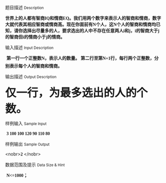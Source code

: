 <div class="panel panel-default">
<div class="area-title">
<span>
题目描述
<small>Description</small>
</span></div>
<div class="panel-body">

<p><span style=""><strong>世界上的人都有</strong></span><span style=""><strong>智商</strong></span><span style="font-family: Perpetua;"><strong>IQ</strong></span><span style=""><strong>和</strong></span><span style=""><strong>情商</strong></span><span style="font-family: Perpetua;"><strong>EQ</strong></span><span style=""><strong>。我们用两个数字来表示人的智商和情商，数字大就代表其相应智商或情商高。现在你面前有</strong></span><span style="font-family: Perpetua;"><strong>N</strong></span><span style=""><strong>个人，这</strong></span><span style="font-family: Perpetua;"><strong>N</strong></span><span style=""><strong>个人的智商和情商均已知，请你选择出尽量多的人，</strong></span><span style=""><strong>要求</strong></span><span style=""><strong>选出的人中不存在任意两人</strong></span><span style="font-family: Perpetua;"><strong>i</strong></span><span style=""><strong>和</strong></span><span style="font-family: Perpetua;"><strong>j</strong></span><span style=""><strong>，</strong></span><span style="font-family: Perpetua;"><strong>i</strong></span><span style=""><strong>的智商大于</strong></span><span style="font-family: Perpetua;"><strong>j</strong></span><span style=""><strong>的智商但</strong></span><span style="font-family: Perpetua;"><strong>i</strong></span><span style=""><strong>的情商小于</strong></span><span style="font-family: Perpetua;"><strong>j</strong></span><span style=""><strong>的情商。</strong></span></p>

</div>
</div>

<div class="panel panel-default">
<div class="area-title">
<span>
输入描述
<small>Input Description</small>
</span></div>
<div class="panel-body">
<p> <span style="font-family: Perpetua;"><span style=""></span></span><span style=""><strong>第一行一个正整数</strong></span><span style="font-family: Perpetua;"><strong>N</strong></span><span style=""><strong>，表示人的数量。 </strong></span> <span style="font-family: Perpetua;"><span style=""></span></span><span style=""><strong>第二行至第</strong></span><span style="font-family: Perpetua;"><strong>N+1</strong></span><span style=""><strong>行，每行两个正整数，分别表示每个人的</strong></span><span style=""><strong>智商和情商。 </strong></span>  </p>

</div>
</div>
<div  class="panel panel-default">
<div class="area-title">
<span>
输出描述
<small>Output Description</small>
</span></div>
<div class="panel-body">

<p><span style="font-family:宋体;font-size: 35px"><strong>仅一行，为最多选出的人的个数。</strong></span></p>

</div>
</div>


<div class="panel panel-default">
<div class="area-title">
<span>
样例输入
<small>Sample Input</small>
</span></div>
<div class="panel-body">
<p> <span style="font-family: Perpetua;"><strong>3</strong></span><span style=""><strong> </strong></span> <span style="font-family: Perpetua;"><strong>100 100</strong></span><span style=""><strong> </strong></span> <span style="font-family: Perpetua;"><strong>120 90 </strong></span> <span style="font-family: Perpetua;"><strong>110 80 </strong></span>  </p>

</div>
</div>

<div class="panel panel-default">
<div class="area-title">
<span>
样例输出
<small>Sample Output</small>
</span></div>
<div class="panel-body">
<p>&lt;nobr&gt;<span style="font-family: Perpetua;"><strong>2</strong></span><span style=""><strong> </strong></span>&lt;/nobr&gt;</p>

</div>
</div>

<div class="panel panel-default">
<div class="area-title">
<span>
数据范围及提示
<small>Data Size & Hint</small>
</span></div>
<div class="panel-body">
<p> <span style="font-family: Perpetua;"><span style=""></span></span><span style="font-family: Perpetua;"><strong>N&lt;=1000</strong></span><span style=""><strong>；</strong></span><span style=""><strong> </strong></span>  </p>
</div>
</div>